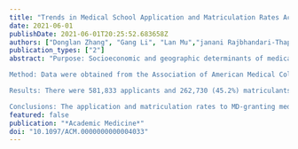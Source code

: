 ```yaml
---
title: "Trends in Medical School Application and Matriculation Rates Across the United States from 2001 to 2015: Implications for Health Disparities"
date: 2021-06-01
publishDate: 2021-06-01T20:25:52.683658Z
authors: ["Donglan Zhang", "Gang Li", "Lan Mu","janani Rajbhandari-Thapa", "Yan Li", "Zhuo Chen", "Lu Shi", "Dejun Su", "Heejung Son", "Jose A Pagan"]
publication_types: ["2"]
abstract: "Purpose: Socioeconomic and geographic determinants of medical school application and matriculation may help explain the unequal distribution of physicians in the United States. This study describes trends in MD-granting medical school application and matriculation rates and explores the relationship between county median family income, proximity to a medical school, and medical school application and matriculation rates.

Method: Data were obtained from the Association of American Medical Colleges, including the age, gender, and Federal Information Processing Standards code for county of legal residence for each applicant and matriculant to U.S. MD-granting medical schools from 2001 through 2015. The application and matriculation rates in each county were calculated using the number of applicants and matriculants per 100,000 residents. Counties were classified into 4 groups according to the county median family income (high-income, middle-income, middle-low-income, low-income). The authors performed chi-square tests to assess trends across the study period and the association of county median family income with application and matriculation rates.

Results: There were 581,833 applicants and 262,730 (45.2%) matriculants to MD-granting medical schools between 2001 and 2015. The application rates per 100,000 residents during 2001-2005, 2006-2010, and 2011-2015 were 57.2, 62.7, and 69.0, respectively, and the corresponding matriculation rates were 27.5, 28.1, and 29.8. The ratios of the application rate in high-income counties to that in low-income counties during the 3 time periods were 1.9, 2.4, and 2.8, respectively.

Conclusions: The application and matriculation rates to MD-granting medical schools increased steadily from 2001 to 2015. Yet, applicants and matriculants disproportionately came from high-income counties. The differences in the application and matriculation rates between low-income and high-income counties grew during this period. Exploring these differences can lead to better understanding of the factors that drive geographic differences in physician access and the associated health disparities across the United States."
featured: false
publication: "*Academic Medicine*"
doi: "10.1097/ACM.0000000000004033"
---
```


